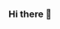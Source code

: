 ### Hi there 👋

<!--
**gillers24/gillers24** is a ✨ _special_ ✨ repository because its `README.md` (this file) appears on your GitHub profile.

Here are some ideas to get you started:

- turnaround quick! I don't know what I am doing!
- 🔭 I’m currently working on ... nothing
- 🌱 I’m currently learning ... everything (well, trying unsuccessfully)
- 👯 I’m looking to collaborate on ... not a thing, I would break it
- 🤔 I’m looking for help with ... I am no where near far enough for that
- 💬 Ask me about ... anything other than whatever you need to know
- 📫 How to reach me: ... don't, honestly, save yourself the time and stress
- 😄 Pronouns: ... Her/She
- ⚡ Fun fact: ... completely winging it ;o)
-->

